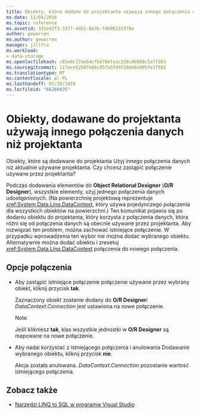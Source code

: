 ```yaml
---
title: Obiekty, które dodano do projektanta używają innego połączenia danych
ms.date: 11/04/2016
ms.topic: reference
ms.assetid: 332ed2f3-3377-4d51-8e3b-fdb98231978e
author: gewarren
ms.author: gewarren
manager: jillfra
ms.workload:
- data-storage
ms.openlocfilehash: c85e0c17eeb4cfbd786faac338c8b908c5a7f363
ms.sourcegitcommit: 117ece52507e86c957a5fd4f28d48a0057e1f581
ms.translationtype: MT
ms.contentlocale: pl-PL
ms.lasthandoff: 05/28/2019
ms.locfileid: "66260935"
---
```

# <a name="the-objects-you-are-adding-to-the-designer-use-a-different-data-connection-than-the-designer"></a>Obiekty, dodawane do projektanta używają innego połączenia danych niż projektanta

Obiekty, które są dodawane do projektanta Użyj innego połączenia danych niż aktualnie używane projektanta. Czy chcesz zastąpić połączenie używane przez projektanta?

Podczas dodawania elementów do **Object Relational Designer** (**O/R Designer**), wszystkie elementy, użyj jednego połączenia danych udostępnionych. (Na powierzchnię projektową reprezentuje <xref:System.Data.Linq.DataContext>, który używa pojedynczego połączenia dla wszystkich obiektów na powierzchni.) Ten komunikat pojawia się po dodaniu obiektu do projektanta, który korzysta z połączenia danych, która różni się od połączenia danych są obecnie używane przez projektanta. Aby rozwiązać ten problem, można zachować istniejące połączenie. W przypadku wprowadzenia ten wybór nie można dodać wybranego obiektu. Alternatywnie można dodać obiektu i zresetuj <xref:System.Data.Linq.DataContext> połączenia do nowego połączenia.

## <a name="connection-options"></a>Opcje połączenia

- Aby zastąpić istniejące połączenie połączenie używane przez wybrany obiekt, kliknij przycisk **tak**.

   Zaznaczony obiekt zostanie dodany do **O/R Designer**i *DataContext.Connection* jest ustawiona na nowe połączenie.

   > [!NOTE]
   > Jeśli klikniesz **tak**, klas wszystkie jednostki w **O/R Designer** są mapowane na nowe połączenie.

- Aby nadal korzystać z istniejącego połączenia i anulowania Dodawanie wybranego obiektu, kliknij przycisk **nie**.

   Akcja została anulowana. *DataContext.Connection* pozostanie wartość istniejącego połączenia.

## <a name="see-also"></a>Zobacz także

- [Narzędzi LINQ to SQL w programie Visual Studio](../data-tools/linq-to-sql-tools-in-visual-studio2.md)
